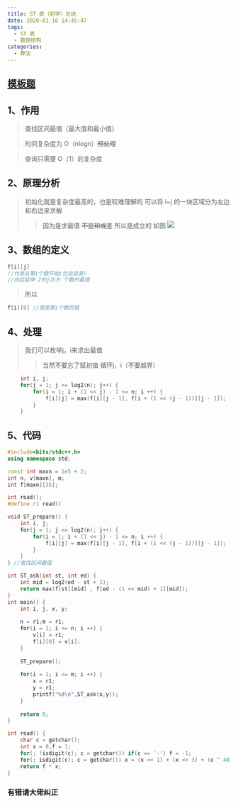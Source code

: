 ```yaml
---
title: ST 表（初学）总结
date: 2020-01-16 14:45:47
tags:
  - ST 表
  - 数据结构
categories:
  - 算法
---
```

## [模板题](https://www.luogu.com.cn/problem/P3865)
## 1、作用
>查找区间最值（最大值和最小值）

>时间复杂度为 O（nlogn）~~预处理~~

>查询只需要 O（1）的复杂度
## 2、原理分析
>初始化就是复杂度最高的，也是较难理解的
>可以将 i~j 的一块区域分为左边和右边来求解
>>因为是求最值 ~~不是和或差~~ 所以是成立的
>>如图
>>![](https://cdn.luogu.com.cn/upload/image_hosting/gs6uvjuf.png?x-oss-process=image/resize,m_lfit,h_170,w_225)
## 3、数组的定义
```cpp
f[i][j] 
//代表从第i个数开始(包括自身)
//向后延伸 2的j次方 个数的最值 
```
>所以
```cpp
f[i][0] //就是第i个数的值
```
## 4、处理
>我们可以枚举j，i来求出最值
>>当然不要忘了赋初值
>循环j，i（不要越界）
```cpp
	int i, j;
	for(j = 1; j <= log2(n); j++) {
		for(i = 1; i + (1 << j) - 1 <= n; i ++) {
			f[i][j] = max(f[i][j - 1], f[i + (1 << (j - 1))][j - 1]);
		}
	}
```

## 5、代码

```cpp
#include<bits/stdc++.h>
using namespace std;

const int maxn = 1e5 + 2;
int n, v[maxn], m;
int f[maxn][35];

int read();
#define r1 read()

void ST_prepare() {
	int i, j;
	for(j = 1; j <= log2(n); j++) {
		for(i = 1; i + (1 << j) - 1 <= n; i ++) {
			f[i][j] = max(f[i][j - 1], f[i + (1 << (j - 1))][j - 1]);
		}
	}
} //查找区间最值 

int ST_ask(int st, int ed) {
	int mid = log2(ed - st + 1);
	return max(f[st][mid] , f[ed - (1 << mid) + 1][mid]);
}
int main() {
	int i, j, x, y;
	
	n = r1;m = r1;
	for(i = 1; i <= n; i ++) {
		v[i] = r1;
		f[i][0] = v[i];
	}
	
	ST_prepare();
	
	for(i = 1; i <= m; i ++) {
		x = r1;
		y = r1;
		printf("%d\n",ST_ask(x,y));
	}
	
	return 0;
}

int read() {
	char c = getchar();
	int x = 0,f = 1;
	for(; !isdigit(c); c = getchar()) if(c == '-') f = -1;
	for(; isdigit(c); c = getchar()) x = (x << 1) + (x << 3) + (c ^ 48);
	return f * x;
}
```

### 有错请大佬纠正

